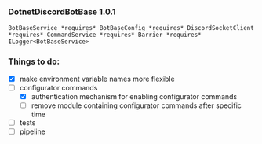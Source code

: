 ### DotnetDiscordBotBase 1.0.1

`BotBaseService
    *requires* BotBaseConfig
    *requires* DiscordSocketClient
    *requires* CommandService
    *requires* Barrier
    *requires* ILogger<BotBaseService>`

### Things to do:
- [x] make environment variable names more flexible
- [ ] configurator commands
    - [x] authentication mechanism for enabling configurator commands
    - [ ] remove module containing configurator commands after specific time
- [ ] tests
- [ ] pipeline